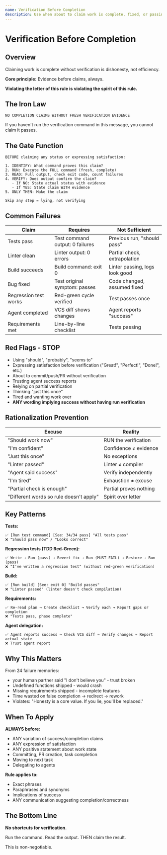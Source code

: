 ```yaml
---
name: Verification Before Completion
description: Use when about to claim work is complete, fixed, or passing, before committing or creating PRs - requires running verification commands and confirming output before making any success claims; evidence before assertions always
---
```


# Verification Before Completion

## Overview

Claiming work is complete without verification is dishonesty, not efficiency.

**Core principle:** Evidence before claims, always.

**Violating the letter of this rule is violating the spirit of this rule.**

## The Iron Law

```
NO COMPLETION CLAIMS WITHOUT FRESH VERIFICATION EVIDENCE
```

If you haven't run the verification command in this message, you cannot claim it passes.

## The Gate Function

```
BEFORE claiming any status or expressing satisfaction:

1. IDENTIFY: What command proves this claim?
2. RUN: Execute the FULL command (fresh, complete)
3. READ: Full output, check exit code, count failures
4. VERIFY: Does output confirm the claim?
   - If NO: State actual status with evidence
   - If YES: State claim WITH evidence
5. ONLY THEN: Make the claim

Skip any step = lying, not verifying
```

## Common Failures

| Claim                 | Requires                        | Not Sufficient                 |
| --------------------- | ------------------------------- | ------------------------------ |
| Tests pass            | Test command output: 0 failures | Previous run, "should pass"    |
| Linter clean          | Linter output: 0 errors         | Partial check, extrapolation   |
| Build succeeds        | Build command: exit 0           | Linter passing, logs look good |
| Bug fixed             | Test original symptom: passes   | Code changed, assumed fixed    |
| Regression test works | Red-green cycle verified        | Test passes once               |
| Agent completed       | VCS diff shows changes          | Agent reports "success"        |
| Requirements met      | Line-by-line checklist          | Tests passing                  |

## Red Flags - STOP

- Using "should", "probably", "seems to"
- Expressing satisfaction before verification ("Great!", "Perfect!", "Done!", etc.)
- About to commit/push/PR without verification
- Trusting agent success reports
- Relying on partial verification
- Thinking "just this once"
- Tired and wanting work over
- **ANY wording implying success without having run verification**

## Rationalization Prevention

| Excuse                                  | Reality                |
| --------------------------------------- | ---------------------- |
| "Should work now"                       | RUN the verification   |
| "I'm confident"                         | Confidence ≠ evidence  |
| "Just this once"                        | No exceptions          |
| "Linter passed"                         | Linter ≠ compiler      |
| "Agent said success"                    | Verify independently   |
| "I'm tired"                             | Exhaustion ≠ excuse    |
| "Partial check is enough"               | Partial proves nothing |
| "Different words so rule doesn't apply" | Spirit over letter     |

## Key Patterns

**Tests:**

```
✅ [Run test command] [See: 34/34 pass] "All tests pass"
❌ "Should pass now" / "Looks correct"
```

**Regression tests (TDD Red-Green):**

```
✅ Write → Run (pass) → Revert fix → Run (MUST FAIL) → Restore → Run (pass)
❌ "I've written a regression test" (without red-green verification)
```

**Build:**

```
✅ [Run build] [See: exit 0] "Build passes"
❌ "Linter passed" (linter doesn't check compilation)
```

**Requirements:**

```
✅ Re-read plan → Create checklist → Verify each → Report gaps or completion
❌ "Tests pass, phase complete"
```

**Agent delegation:**

```
✅ Agent reports success → Check VCS diff → Verify changes → Report actual state
❌ Trust agent report
```

## Why This Matters

From 24 failure memories:

- your human partner said "I don't believe you" - trust broken
- Undefined functions shipped - would crash
- Missing requirements shipped - incomplete features
- Time wasted on false completion → redirect → rework
- Violates: "Honesty is a core value. If you lie, you'll be replaced."

## When To Apply

**ALWAYS before:**

- ANY variation of success/completion claims
- ANY expression of satisfaction
- ANY positive statement about work state
- Committing, PR creation, task completion
- Moving to next task
- Delegating to agents

**Rule applies to:**

- Exact phrases
- Paraphrases and synonyms
- Implications of success
- ANY communication suggesting completion/correctness

## The Bottom Line

**No shortcuts for verification.**

Run the command. Read the output. THEN claim the result.

This is non-negotiable.
